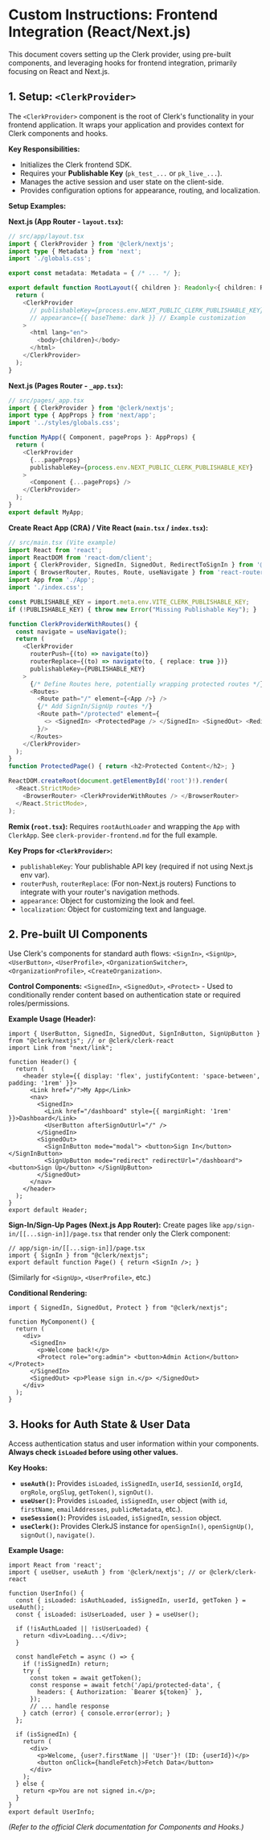 # Custom Instructions: Frontend Integration (React/Next.js)

This document covers setting up the Clerk provider, using pre-built components, and leveraging hooks for frontend integration, primarily focusing on React and Next.js.

## 1. Setup: `<ClerkProvider>`

The `<ClerkProvider>` component is the root of Clerk's functionality in your frontend application. It wraps your application and provides context for Clerk components and hooks.

**Key Responsibilities:**
*   Initializes the Clerk frontend SDK.
*   Requires your **Publishable Key** (`pk_test_...` or `pk_live_...`).
*   Manages the active session and user state on the client-side.
*   Provides configuration options for appearance, routing, and localization.

**Setup Examples:**

**Next.js (App Router - `layout.tsx`):**
```typescript
// src/app/layout.tsx
import { ClerkProvider } from '@clerk/nextjs';
import type { Metadata } from 'next';
import './globals.css';

export const metadata: Metadata = { /* ... */ };

export default function RootLayout({ children }: Readonly<{ children: React.ReactNode; }>) {
  return (
    <ClerkProvider
      // publishableKey={process.env.NEXT_PUBLIC_CLERK_PUBLISHABLE_KEY} // Optional: Key read automatically if env var set
      // appearance={{ baseTheme: dark }} // Example customization
    >
      <html lang="en">
        <body>{children}</body>
      </html>
    </ClerkProvider>
  );
}
```

**Next.js (Pages Router - `_app.tsx`):**
```typescript
// src/pages/_app.tsx
import { ClerkProvider } from '@clerk/nextjs';
import type { AppProps } from 'next/app';
import '../styles/globals.css';

function MyApp({ Component, pageProps }: AppProps) {
  return (
    <ClerkProvider
      {...pageProps}
      publishableKey={process.env.NEXT_PUBLIC_CLERK_PUBLISHABLE_KEY}
    >
      <Component {...pageProps} />
    </ClerkProvider>
  );
}
export default MyApp;
```

**Create React App (CRA) / Vite React (`main.tsx` / `index.tsx`):**
```typescript
// src/main.tsx (Vite example)
import React from 'react';
import ReactDOM from 'react-dom/client';
import { ClerkProvider, SignedIn, SignedOut, RedirectToSignIn } from '@clerk/clerk-react';
import { BrowserRouter, Routes, Route, useNavigate } from 'react-router-dom';
import App from './App';
import './index.css';

const PUBLISHABLE_KEY = import.meta.env.VITE_CLERK_PUBLISHABLE_KEY;
if (!PUBLISHABLE_KEY) { throw new Error("Missing Publishable Key"); }

function ClerkProviderWithRoutes() {
  const navigate = useNavigate();
  return (
    <ClerkProvider
      routerPush={(to) => navigate(to)}
      routerReplace={(to) => navigate(to, { replace: true })}
      publishableKey={PUBLISHABLE_KEY}
    >
      {/* Define Routes here, potentially wrapping protected routes */}
      <Routes>
        <Route path="/" element={<App />} />
        {/* Add SignIn/SignUp routes */}
        <Route path="/protected" element={
          <> <SignedIn> <ProtectedPage /> </SignedIn> <SignedOut> <RedirectToSignIn /> </SignedOut> </>
        }/>
      </Routes>
    </ClerkProvider>
  );
}
function ProtectedPage() { return <h2>Protected Content</h2>; }

ReactDOM.createRoot(document.getElementById('root')!).render(
  <React.StrictMode>
    <BrowserRouter> <ClerkProviderWithRoutes /> </BrowserRouter>
  </React.StrictMode>,
);
```

**Remix (`root.tsx`):** Requires `rootAuthLoader` and wrapping the `App` with `ClerkApp`. See `clerk-provider-frontend.md` for the full example.

**Key Props for `<ClerkProvider>`:**
*   `publishableKey`: Your publishable API key (required if not using Next.js env var).
*   `routerPush`, `routerReplace`: (For non-Next.js routers) Functions to integrate with your router's navigation methods.
*   `appearance`: Object for customizing the look and feel.
*   `localization`: Object for customizing text and language.

## 2. Pre-built UI Components

Use Clerk's components for standard auth flows: `<SignIn>`, `<SignUp>`, `<UserButton>`, `<UserProfile>`, `<OrganizationSwitcher>`, `<OrganizationProfile>`, `<CreateOrganization>`.

**Control Components:** `<SignedIn>`, `<SignedOut>`, `<Protect>` - Used to conditionally render content based on authentication state or required roles/permissions.

**Example Usage (Header):**
```tsx
import { UserButton, SignedIn, SignedOut, SignInButton, SignUpButton } from "@clerk/nextjs"; // or @clerk/clerk-react
import Link from "next/link";

function Header() {
  return (
    <header style={{ display: 'flex', justifyContent: 'space-between', padding: '1rem' }}>
      <Link href="/">My App</Link>
      <nav>
        <SignedIn>
          <Link href="/dashboard" style={{ marginRight: '1rem' }}>Dashboard</Link>
          <UserButton afterSignOutUrl="/" />
        </SignedIn>
        <SignedOut>
          <SignInButton mode="modal"> <button>Sign In</button> </SignInButton>
          <SignUpButton mode="redirect" redirectUrl="/dashboard"> <button>Sign Up</button> </SignUpButton>
        </SignedOut>
      </nav>
    </header>
  );
}
export default Header;
```

**Sign-In/Sign-Up Pages (Next.js App Router):**
Create pages like `app/sign-in/[[...sign-in]]/page.tsx` that render only the Clerk component:
```tsx
// app/sign-in/[[...sign-in]]/page.tsx
import { SignIn } from "@clerk/nextjs";
export default function Page() { return <SignIn />; }
```
(Similarly for `<SignUp>`, `<UserProfile>`, etc.)

**Conditional Rendering:**
```tsx
import { SignedIn, SignedOut, Protect } from "@clerk/nextjs";

function MyComponent() {
  return (
    <div>
      <SignedIn>
        <p>Welcome back!</p>
        <Protect role="org:admin"> <button>Admin Action</button> </Protect>
      </SignedIn>
      <SignedOut> <p>Please sign in.</p> </SignedOut>
    </div>
  );
}
```

## 3. Hooks for Auth State & User Data

Access authentication status and user information within your components. **Always check `isLoaded` before using other values.**

**Key Hooks:**
*   **`useAuth()`:** Provides `isLoaded`, `isSignedIn`, `userId`, `sessionId`, `orgId`, `orgRole`, `orgSlug`, `getToken()`, `signOut()`.
*   **`useUser()`:** Provides `isLoaded`, `isSignedIn`, `user` object (with `id`, `firstName`, `emailAddresses`, `publicMetadata`, etc.).
*   **`useSession()`:** Provides `isLoaded`, `isSignedIn`, `session` object.
*   **`useClerk()`:** Provides ClerkJS instance for `openSignIn()`, `openSignUp()`, `signOut()`, `navigate()`.

**Example Usage:**
```tsx
import React from 'react';
import { useUser, useAuth } from '@clerk/nextjs'; // or @clerk/clerk-react

function UserInfo() {
  const { isLoaded: isAuthLoaded, isSignedIn, userId, getToken } = useAuth();
  const { isLoaded: isUserLoaded, user } = useUser();

  if (!isAuthLoaded || !isUserLoaded) {
    return <div>Loading...</div>;
  }

  const handleFetch = async () => {
    if (!isSignedIn) return;
    try {
      const token = await getToken();
      const response = await fetch('/api/protected-data', {
        headers: { Authorization: `Bearer ${token}` },
      });
      // ... handle response
    } catch (error) { console.error(error); }
  };

  if (isSignedIn) {
    return (
      <div>
        <p>Welcome, {user?.firstName || 'User'}! (ID: {userId})</p>
        <button onClick={handleFetch}>Fetch Data</button>
      </div>
    );
  } else {
    return <p>You are not signed in.</p>;
  }
}
export default UserInfo;
```

*(Refer to the official Clerk documentation for Components and Hooks.)*
